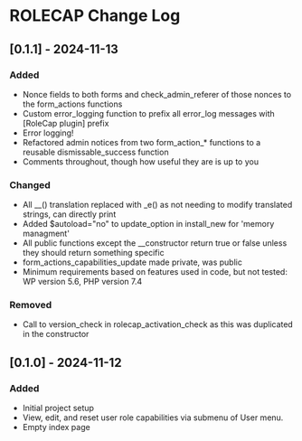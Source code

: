# ROLECAP Change Log

## [0.1.1] - 2024-11-13
### Added
- Nonce fields to both forms and check_admin_referer of those nonces to the form_actions functions
- Custom error_logging function to prefix all error_log messages with [RoleCap plugin] prefix
- Error logging!
- Refactored admin notices from two form_action_* functions to a reusable dismissable_success function
- Comments throughout, though how useful they are is up to you

### Changed
- All __() translation replaced with _e() as not needing to modify translated strings, can directly print
- Added $autoload="no" to update_option in install_new for 'memory managment'
- All public functions except the __constructor return true or false unless they should return something specific
- form_actions_capabilities_update made private, was public
- Minimum requirements based on features used in code, but not tested: WP version 5.6, PHP version 7.4 

### Removed
- Call to version_check in rolecap_activation_check as this was duplicated in the constructor 


## [0.1.0] - 2024-11-12
### Added
- Initial project setup
- View, edit, and reset user role capabilities via submenu of User menu.
- Empty index page 